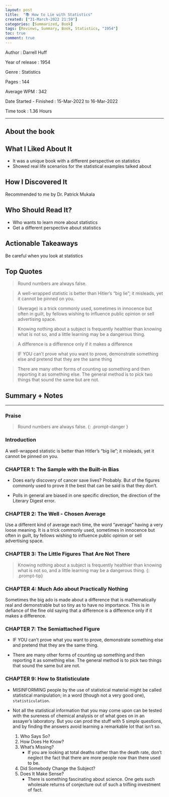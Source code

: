 ```yaml
---
layout: post
title:  "📚 How to Lie with Statistics"
created: ["31-March-2022 21:59"]
categories: [Summarized, Book]
tags: [Reviews, Summary, Book, Statistics, "1954"]
toc: true
comment: true
---
```


Author
: Darrell Huff

Year of release
: 1954

Genre
: Statistics

Pages
: 144

Average WPM
: 342

Date Started - Finished
: 15-Mar-2022 to 16-Mar-2022

Time took
: 1.36 Hours

---
## About the book
## What I Liked About It 
- It was a unique book with a different perspective on statistics
- Showed real life scenarios for the statistical examples talked about 

## How I Discovered It
Recommended to me by Dr. Patrick Mukala

## Who Should Read It?
- Who wants to learn more about statistics
- Get a different perspective about statistics

## Actionable Takeaways
Be careful when you look at statistics 

## Top Quotes
> Round numbers are always false.

> A well-wrapped statistic is better than Hitler’s “big lie”; it misleads, yet it cannot be pinned on you.

> (Average) is a trick commonly used, sometimes in innocence but often in guilt, by fellows wishing to influence public opinion or sell advertising space.

> Knowing nothing about a subject is frequently healthier than knowing what is not so, and a little learning may be a dangerous thing.

> A difference is a difference only if it makes a difference

> IF YOU can’t prove what you want to prove, demonstrate something else and pretend that they are the same thing

> There are many other forms of counting up something and then reporting it as something else. The general method is to pick two things that sound the same but are not.

## Summary + Notes
---
### Praise
> Round numbers are always false.
{: .prompt-danger }

### Introduction
A well-wrapped statistic is better than Hitler’s “big lie”; it misleads, yet it cannot be pinned on you.

### CHAPTER 1: The Sample with the Built-in Bias

- Does early discovery of cancer save lives? Probably. But of the figures commonly used to prove it the best that can be said is that they don’t.

- Polls in general are biased in one specific direction, the direction of the Literary Digest error.

### CHAPTER 2: The Well - Chosen Average
Use a different kind of average each time, the word “average” having a very loose meaning. It is a trick commonly used, sometimes in innocence but often in guilt, by fellows wishing to influence public opinion or sell advertising space.

### CHAPTER 3: The Little Figures That Are Not There
> Knowing nothing about a subject is frequently healthier than knowing what is not so, and a little learning may be a dangerous thing.
{: .prompt-tip}

### CHAPTER 4: Much Ado about Practically Nothing
Sometimes the big ado is made about a difference that is mathematically real and demonstrable but so tiny as to have no importance. This is in defiance of the fine old saying that a difference is a difference only if it makes a difference.

### CHAPTER 7: The Semiattached Figure

- IF YOU can’t prove what you want to prove, demonstrate something else and pretend that they are the same thing.

- There are many other forms of counting up something and then reporting it as something else. The general method is to pick two things that sound the same but are not.

### CHAPTER 9: How to Statisticulate

- MISINFORMING people by the use of statistical material might be called statistical manipulation; in a word (though not a very good one), `statisticulation`.

- Not all the statistical information that you may come upon can be tested with the sureness of chemical analysis or of what goes on in an assayer’s laboratory. But you can prod the stuff with 5 simple questions, and by finding the answers avoid learning a remarkable lot that isn’t so.
	1. Who Says So?
	2. How Does He Know?
	3. What’s Missing?
		- If you are looking at total deaths rather than the death rate, don’t neglect the fact that there are more people now than there used to be.
	4. Did Somebody Change the Subject?
	5. Does It Make Sense?
		- There is something fascinating about science. One gets such wholesale returns of conjecture out of such a trifling investment of fact.